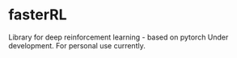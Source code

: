 # fasterRL
Library for deep reinforcement learning - based on pytorch
Under development. For personal use currently. 
